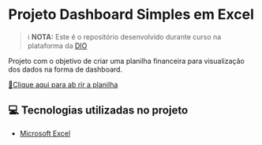 
# Projeto Dashboard Simples em Excel

>ℹ️ **NOTA:** Este é o repositório desenvolvido durante curso na plataforma da [DIO](https://dio.me)

Projeto com o objetivo de criar uma planilha financeira para visualização dos dados na forma de dashboard.


[📕Clique aqui para ab rir a planilha](Dashboard.xlsx)

## 💻 Tecnologias utilizadas no projeto

- [Microsoft Excel](https://www.microsoft.com/pt-br/microsoft-365/excel)

